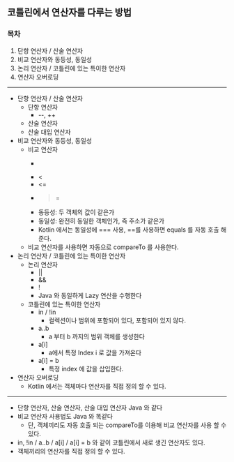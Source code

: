 ## 코틀린에서 연산자를 다루는 방법
### 목차
1. 단항 연산자 / 산술 연산자
2. 비교 연산자와 동등성, 동일성
3. 논리 연산자 / 코틀린에 있는 특이한 연산자
4. 연산자 오버로딩
---
- 단항 연산자 / 산술 연산자
  - 단항 연산자
    - --, ++
  - 산술 연산자
  - 산술 대입 연산자
- 비교 연산자와 동등성, 동일성
  - 비교 연산자
    - >
    - <
    - <=
    - >=
    - 동등성: 두 객체의 값이 같은가
    - 동일성: 완전히 동일한 객체인가, 즉 주소가 같은가
    - Kotlin 에서는 동일성에 === 사용, ==를 사용하면 equals 를 자동 호출 해준다. 
  - 비교 연산자를 사용하면 자동으로 compareTo 를 사용한다.
- 논리 연산자 / 코틀린에 있는 특이한 연산자
  - 논리 연산자
    - ||
    - &&
    - !
    - Java 와 동일하게 Lazy 연산을 수행한다
  - 코틀린에 있는 특이한 연산자
    - in / !in
      - 컬렉션이나 범위에 포함되어 있다, 포함되어 있지 않다.
    - a..b
      - a 부터 b 까지의 범위 객체를 생성한다
    - a[i]
      - a에서 특정 Index i 로 값을 가져온다
    - a[i] = b
      - 특정 index 에 값을 삽입한다.
- 연산자 오버로딩
  - Kotlin 에서는 객체마다 연산자를 직접 정의 할 수 있다.
--- 
- 단항 연산자, 산술 연산자, 산술 대입 연산자 Java 와 같다
- 비교 연산자 사용법도 Java 와 똑같다
  - 단, 객체끼리도 자동 호출 되는 compareTo를 이용해 비교 연산자를 사용 할 수 있다.
- in, !in / a..b / a[i] / a[i] = b 와 같이 코틀린에서 새로 생긴 연산자도 있다.
- 객체끼리의 연산자를 직접 정의 할 수 있다.